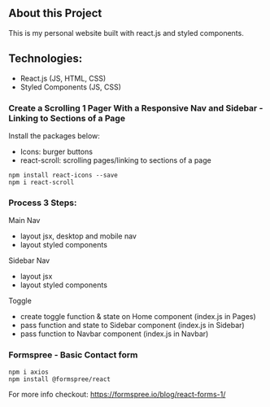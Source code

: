 ## About this Project

This is my personal website built with react.js and styled components.

## Technologies:

- React.js (JS, HTML, CSS)
- Styled Components (JS, CSS)

### Create a Scrolling 1 Pager With a Responsive Nav and Sidebar - Linking to Sections of a Page

Install the packages below:

- Icons: burger buttons
- react-scroll: scrolling pages/linking to sections of a page

```
npm install react-icons --save
npm i react-scroll
```

### Process 3 Steps:

Main Nav

- layout jsx, desktop and mobile nav
- layout styled components

Sidebar Nav

- layout jsx
- layout styled components

Toggle

- create toggle function & state on Home component (index.js in Pages)
- pass function and state to Sidebar component (index.js in Sidebar)
- pass function to Navbar component (index.js in Navbar)

### Formspree - Basic Contact form

```
npm i axios
npm install @formspree/react
```

For more info checkout: https://formspree.io/blog/react-forms-1/
